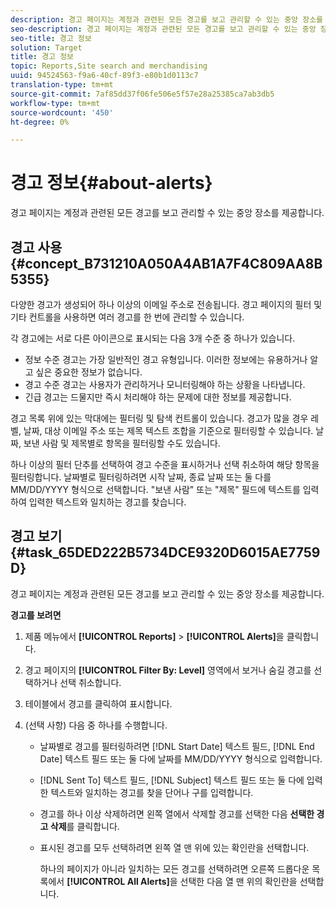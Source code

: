 ```yaml
---
description: 경고 페이지는 계정과 관련된 모든 경고를 보고 관리할 수 있는 중앙 장소를 제공합니다.
seo-description: 경고 페이지는 계정과 관련된 모든 경고를 보고 관리할 수 있는 중앙 장소를 제공합니다.
seo-title: 경고 정보
solution: Target
title: 경고 정보
topic: Reports,Site search and merchandising
uuid: 94524563-f9a6-40cf-89f3-e80b1d0113c7
translation-type: tm+mt
source-git-commit: 7af85dd37f06fe506e5f57e28a25385ca7ab3db5
workflow-type: tm+mt
source-wordcount: '450'
ht-degree: 0%

---
```



# 경고 정보{#about-alerts}

경고 페이지는 계정과 관련된 모든 경고를 보고 관리할 수 있는 중앙 장소를 제공합니다.

## 경고 사용 {#concept_B731210A050A4AB1A7F4C809AA8B5355}

다양한 경고가 생성되어 하나 이상의 이메일 주소로 전송됩니다. 경고 페이지의 필터 및 기타 컨트롤을 사용하면 여러 경고를 한 번에 관리할 수 있습니다.

각 경고에는 서로 다른 아이콘으로 표시되는 다음 3개 수준 중 하나가 있습니다.

* 정보 수준 경고는 가장 일반적인 경고 유형입니다. 이러한 정보에는 유용하거나 알고 싶은 중요한 정보가 없습니다.
* 경고 수준 경고는 사용자가 관리하거나 모니터링해야 하는 상황을 나타냅니다.
* 긴급 경고는 드물지만 즉시 처리해야 하는 문제에 대한 정보를 제공합니다.

경고 목록 위에 있는 막대에는 필터링 및 탐색 컨트롤이 있습니다. 경고가 많을 경우 레벨, 날짜, 대상 이메일 주소 또는 제목 텍스트 조합을 기준으로 필터링할 수 있습니다. 날짜, 보낸 사람 및 제목별로 항목을 필터링할 수도 있습니다.

하나 이상의 필터 단추를 선택하여 경고 수준을 표시하거나 선택 취소하여 해당 항목을 필터링합니다. 날짜별로 필터링하려면 시작 날짜, 종료 날짜 또는 둘 다를 MM/DD/YYYY 형식으로 선택합니다. &quot;보낸 사람&quot; 또는 &quot;제목&quot; 필드에 텍스트를 입력하여 입력한 텍스트와 일치하는 경고를 찾습니다.

## 경고 보기 {#task_65DED222B5734DCE9320D6015AE7759D}

경고 페이지는 계정과 관련된 모든 경고를 보고 관리할 수 있는 중앙 장소를 제공합니다.

**경고를 보려면**

1. 제품 메뉴에서 **[!UICONTROL Reports]** > **[!UICONTROL Alerts]**&#x200B;을 클릭합니다.
1. 경고 페이지의 **[!UICONTROL Filter By: Level]** 영역에서 보거나 숨길 경고를 선택하거나 선택 취소합니다.
1. 테이블에서 경고를 클릭하여 표시합니다.
1. (선택 사항) 다음 중 하나를 수행합니다.

   * 날짜별로 경고를 필터링하려면 [!DNL Start Date] 텍스트 필드, [!DNL End Date] 텍스트 필드 또는 둘 다에 날짜를 MM/DD/YYYY 형식으로 입력합니다.

   * [!DNL Sent To] 텍스트 필드, [!DNL Subject] 텍스트 필드 또는 둘 다에 입력한 텍스트와 일치하는 경고를 찾을 단어나 구를 입력합니다.

   * 경고를 하나 이상 삭제하려면 왼쪽 열에서 삭제할 경고를 선택한 다음 **선택한 경고 삭제**&#x200B;를 클릭합니다.
   * 표시된 경고를 모두 선택하려면 왼쪽 열 맨 위에 있는 확인란을 선택합니다.

      하나의 페이지가 아니라 일치하는 모든 경고를 선택하려면 오른쪽 드롭다운 목록에서 **[!UICONTROL All Alerts]**&#x200B;을 선택한 다음 열 맨 위의 확인란을 선택합니다.

